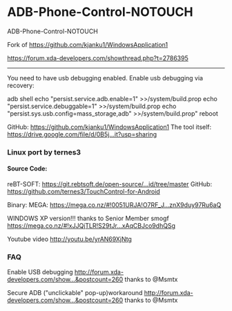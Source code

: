 # ADB-Phone-Control-NOTOUCH

ADB-Phone-Control-NOTOUCH

Fork of  https://github.com/kjanku1/WindowsApplication1


https://forum.xda-developers.com/showthread.php?t=2786395

--------
You need to have usb debugging enabled.
Enable usb debugging via recovery: 

adb shell
echo "persist.service.adb.enable=1" >>/system/build.prop
echo "persist.service.debuggable=1" >>/system/build.prop
echo "persist.sys.usb.config=mass_storage,adb" >>/system/build.prop"
reboot

GitHub: https://github.com/kjanku1/WindowsApplication1
The tool itself: https://drive.google.com/file/d/0B5j...it?usp=sharing

### Linux port by ternes3

#### Source Code:
reBT-SOFT: https://git.rebtsoft.de/open-source/...id/tree/master
GitHub: https://github.com/ternes3/TouchControl-for-Android

Binary:
MEGA: https://mega.co.nz/#!0051URJA!O7RF_J...znX9duy97Ru6aQ

WINDOWS XP version!!! thanks to Senior Member smogf
https://mega.co.nz/#!xJJQjTLR!S29tJr...xAqCBJco9dhQSg

Youtube video
http://youtu.be/yrAN69XjNtg

### FAQ

Enable USB debugging
http://forum.xda-developers.com/show...&postcount=260 thanks to @Msmtx

Secure ADB ("unclickable" pop-up)workaround
http://forum.xda-developers.com/show...&postcount=260 thanks to @Msmtx

